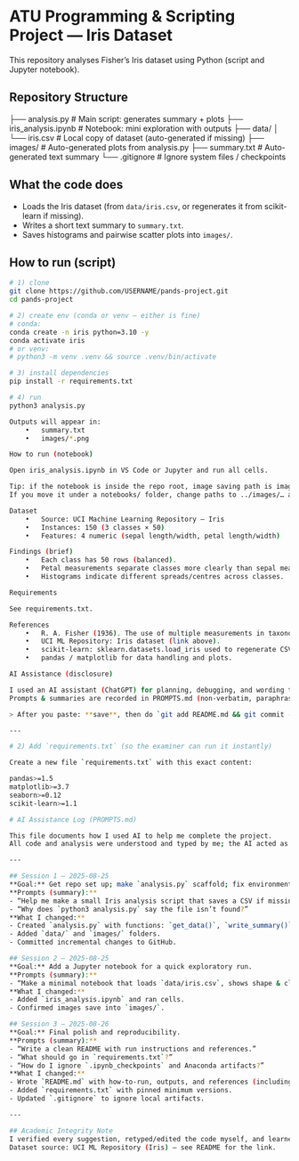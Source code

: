 # ATU Programming & Scripting Project — Iris Dataset

This repository analyses Fisher’s Iris dataset using Python (script and Jupyter notebook).

## Repository Structure

├── analysis.py              # Main script: generates summary + plots
├── iris_analysis.ipynb      # Notebook: mini exploration with outputs
├── data/
│   └── iris.csv             # Local copy of dataset (auto-generated if missing)
├── images/                  # Auto-generated plots from analysis.py
├── summary.txt              # Auto-generated text summary
└── .gitignore               # Ignore system files / checkpoints

## What the code does
- Loads the Iris dataset (from `data/iris.csv`, or regenerates it from scikit-learn if missing).
- Writes a short text summary to `summary.txt`.
- Saves histograms and pairwise scatter plots into `images/`.

## How to run (script)
```bash
# 1) clone
git clone https://github.com/USERNAME/pands-project.git
cd pands-project

# 2) create env (conda or venv — either is fine)
# conda:
conda create -n iris python=3.10 -y
conda activate iris
# or venv:
# python3 -m venv .venv && source .venv/bin/activate

# 3) install dependencies
pip install -r requirements.txt

# 4) run
python3 analysis.py

Outputs will appear in:
	•	summary.txt
	•	images/*.png

How to run (notebook)

Open iris_analysis.ipynb in VS Code or Jupyter and run all cells.

Tip: if the notebook is inside the repo root, image saving path is images/….
If you move it under a notebooks/ folder, change paths to ../images/… and ../data/iris.csv.

Dataset
	•	Source: UCI Machine Learning Repository — Iris
	•	Instances: 150 (3 classes × 50)
	•	Features: 4 numeric (sepal length/width, petal length/width)

Findings (brief)
	•	Each class has 50 rows (balanced).
	•	Petal measurements separate classes more clearly than sepal measurements.
	•	Histograms indicate different spreads/centres across classes.

Requirements

See requirements.txt.

References
	•	R. A. Fisher (1936). The use of multiple measurements in taxonomic problems.
	•	UCI ML Repository: Iris dataset (link above).
	•	scikit-learn: sklearn.datasets.load_iris used to regenerate CSV if missing.
	•	pandas / matplotlib for data handling and plots.

AI Assistance (disclosure)

I used an AI assistant (ChatGPT) for planning, debugging, and wording the README.
Prompts & summaries are recorded in PROMPTS.md (non-verbatim, paraphrased).

> After you paste: **save**, then do `git add README.md && git commit -m "Polish README: structure, run steps, references" && git push`.

---

# 2) Add `requirements.txt` (so the examiner can run it instantly)

Create a new file `requirements.txt` with this exact content:

pandas>=1.5
matplotlib>=3.7
seaborn>=0.12
scikit-learn>=1.1

# AI Assistance Log (PROMPTS.md)

This file documents how I used AI to help me complete the project.  
All code and analysis were understood and typed by me; the AI acted as a tutor.

---

## Session 1 — 2025-08-25
**Goal:** Get repo set up; make `analysis.py` scaffold; fix environment issues.  
**Prompts (summary):**
- “Help me make a small Iris analysis script that saves a CSV if missing, writes a summary, plots histograms and scatter plots.”
- “Why does `python3 analysis.py` say the file isn’t found?”  
**What I changed:**
- Created `analysis.py` with functions: `get_data()`, `write_summary()`, `save_histograms()`, `save_scatter_plots()`.
- Added `data/` and `images/` folders.
- Committed incremental changes to GitHub.

## Session 2 — 2025-08-25
**Goal:** Add a Jupyter notebook for a quick exploratory run.  
**Prompts (summary):**
- “Make a minimal notebook that loads `data/iris.csv`, shows shape & class counts, and plots histograms + scatter plots.”  
**What I changed:**
- Added `iris_analysis.ipynb` and ran cells.  
- Confirmed images save into `images/`.

## Session 3 — 2025-08-26
**Goal:** Final polish and reproducibility.  
**Prompts (summary):**
- “Write a clean README with run instructions and references.”
- “What should go in `requirements.txt`?”
- “How do I ignore `.ipynb_checkpoints` and Anaconda artifacts?”  
**What I changed:**
- Wrote `README.md` with how-to-run, outputs, and references (including dataset link).
- Added `requirements.txt` with pinned minimum versions.
- Updated `.gitignore` to ignore local artifacts.

---

## Academic Integrity Note
I verified every suggestion, retyped/edited the code myself, and learned from the explanations.  
Dataset source: UCI ML Repository (Iris) — see README for the link.
